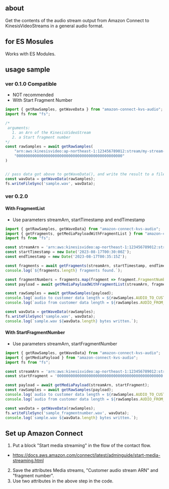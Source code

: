 ## about

Get the contents of the audio stream output from Amazon Connect to KinesisVideoStreams in a general audio format.


## for ES Mosules

Works with ES Modules.


## usage sample

### ver 0.1.0 Compatible

- NOT recommended
- With Start Fragment Number

```js:sample-010.js
import { getRawSamples, getWaveData } from "amazon-connect-kvs-audio";
import fs from "fs";

/*
 arguments:
   1. an Arn of the KinesisVideoStream
   2. a Start fragment number
*/
const rawSamples = await getRawSamples(
    "arn:aws:kinesisvideo:ap-northeast-1:123456789012:stream/my-stream-name/0000000000000",
    "00000000000000000000000000000000000000000000000"
)


// pass data got above to getWaveData(), and write the result to a file.
const wavData = getWaveData(rawSamples);
fs.writeFileSync('sample.wav', wavData);
```


### ver 0.2.0

#### With FragmentList

- Use parameters streamArn, startTimestamp and endTimestamp

```js:with_fragmentlist.js
import { getRawSamples, getWaveData} from "amazon-connect-kvs-audio";
import { getFragments, getMediaPayloadWithFragmentList } from "amazon-connect-kvs-audio";
import fs from "fs";

const streamArn = 'arn:aws:kinesisvideo:ap-northeast-1:123456789012:stream/stream-name-00000000/000000000';
const startTimestamp = new Date('2023-08-17T00:30:00Z');
const endTimestamp = new Date('2023-08-17T00:35:15Z');

const fragments = await getFragments(streamArn, startTimestamp, endTimestamp);
console.log(`${fragments.length} fragments found.`);

const fragmentNumbers = fragments.map(fragment => fragment.FragmentNumber);  // ['<flagmentNumber>', ...]
const payload = await getMediaPayloadWithFragmentList(streamArn, fragmentNumbers);

const rawSamples = await getRawSamples(payload);
console.log(`audio to customer data length = ${rawSamples.AUDIO_TO_CUSTOMER.length}`);
console.log(`audio from customer data length = ${rawSamples.AUDIO_FROM_CUSTOMER.length}`);

const wavData = getWaveData(rawSamples);
fs.writeFileSync('sample.wav', wavData);
console.log(`sample.wav ${wavData.length} bytes written.`);
```

#### With StartFragmentNumber

- Use parameters streamArn, startFragmentNumber

```js:with_startfragmentnumber.js
import { getRawSamples, getWaveData} from "amazon-connect-kvs-audio";
import { getMediaPayload } from "amazon-connect-kvs-audio";
import fs from "fs";

const streamArn = 'arn:aws:kinesisvideo:ap-northeast-1:123456789012:stream/stream-name-00000000/000000000';
const startFragment = '00000000000000000000000000000000000000000000000';

const payload = await getMediaPayload(streamArn, startFragment);
const rawSamples = await getRawSamples(payload);
console.log(`audio to customer data length = ${rawSamples.AUDIO_TO_CUSTOMER.length}`);
console.log(`audio from customer data length = ${rawSamples.AUDIO_FROM_CUSTOMER.length}`);

const wavData = getWaveData(rawSamples);
fs.writeFileSync('sample_fragmentnumber.wav', wavData);
console.log(`sample.wav ${wavData.length} bytes written.`);
```

## Set up Amazon Connect

1. Put a block "Start media streaming" in the flow of the contact flow.
  - https://docs.aws.amazon.com/connect/latest/adminguide/start-media-streaming.html
2. Save the attributes Media streams, "Customer audio stream ARN" and "fragment number".
3. Use two attributes in the above step in the code.
